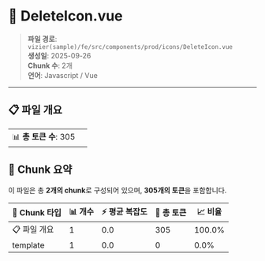# 📄 DeleteIcon.vue

> **파일 경로**: `vizier(sample)/fe/src/components/prod/icons/DeleteIcon.vue`  
> **생성일**: 2025-09-26  
> **Chunk 수**: 2개  
> **언어**: Javascript / Vue
---


## 📋 파일 개요

| | |
|--|--|
| 📊 **총 토큰 수**: 305 |  |






## 🧩 Chunk 요약

이 파일은 총 **2개의 chunk**로 구성되어 있으며, **305개의 토큰**을 포함합니다.

| 🧩 Chunk 타입 | 📊 개수 | ⚡ 평균 복잡도 | 📝 총 토큰 | 📈 비율 |
|---------------|--------|-------------|----------|--------|
| 📋 파일 개요 | 1 | 0.0 | 305 | 100.0% |
| template | 1 | 0.0 | 0 | 0.0% |

